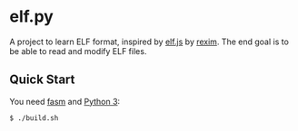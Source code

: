 # elf.py

A project to learn ELF format, inspired by [elf.js](https://github.com/tsoding/elf.js) by [rexim](https://github.com/rexim).
The end goal is to be able to read and modify ELF files.

## Quick Start

You need [fasm](https://flatassembler.net/) and [Python 3](https://www.python.org/downloads/):

```console
$ ./build.sh
```
